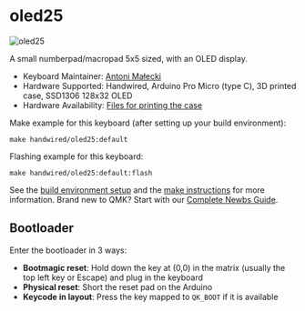 # oled25

![oled25](https://i.imgur.com/b3ODB4g.jpg)

A small numberpad/macropad 5x5 sized, with an OLED display.

* Keyboard Maintainer: [Antoni Małecki](https://github.com/asdfire1)
* Hardware Supported: Handwired, Arduino Pro Micro (type C), 3D printed case, SSD1306 128x32 OLED
* Hardware Availability: [Files for printing the case](https://www.printables.com/model/382329-oled25-5x5-macropad-numpad-with-oled-display)

Make example for this keyboard (after setting up your build environment):

    make handwired/oled25:default

Flashing example for this keyboard:

    make handwired/oled25:default:flash

See the [build environment setup](https://docs.qmk.fm/#/getting_started_build_tools) and the [make instructions](https://docs.qmk.fm/#/getting_started_make_guide) for more information. Brand new to QMK? Start with our [Complete Newbs Guide](https://docs.qmk.fm/#/newbs).

## Bootloader

Enter the bootloader in 3 ways:

* **Bootmagic reset**: Hold down the key at (0,0) in the matrix (usually the top left key or Escape) and plug in the keyboard
* **Physical reset**: Short the reset pad on the Arduino
* **Keycode in layout**: Press the key mapped to `QK_BOOT` if it is available
